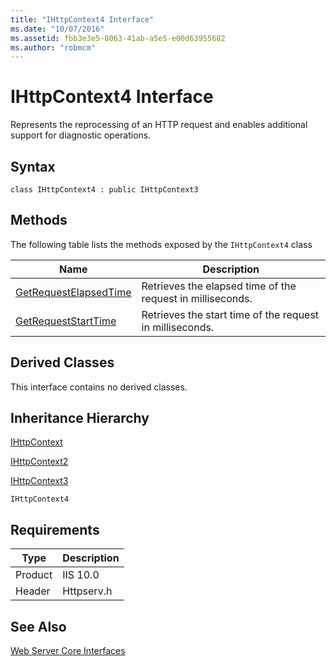 ```yaml
---
title: "IHttpContext4 Interface"
ms.date: "10/07/2016"
ms.assetid: fbb3e3e5-8063-41ab-a5e5-e00d63955682
ms.author: "robmcm"
---
```

# IHttpContext4 Interface
Represents the reprocessing of an HTTP request and enables additional support for diagnostic operations.  
  
## Syntax  
  
```  
class IHttpContext4 : public IHttpContext3  
```  
  
## Methods  
 The following table lists the methods exposed by the `IHttpContext4` class  
  
|Name|Description|  
|----------|-----------------|  
|[GetRequestElapsedTime](../../web-development-reference/native-code-api-reference/ihttpcontext4-getrequestelapsedtime-method.md)|Retrieves the elapsed time of the request in milliseconds.|  
|[GetRequestStartTime](../../web-development-reference/native-code-api-reference/ihttpcontext4-getrequeststarttime-method.md)|Retrieves the start time of the request in milliseconds.|  
  
## Derived Classes  
 This interface contains no derived classes.  
  
## Inheritance Hierarchy  
 [IHttpContext](../../web-development-reference/native-code-api-reference/ihttpcontext-interface.md)  
  
 [IHttpContext2](../../web-development-reference/native-code-api-reference/ihttpcontext2-interface.md)  
  
 [IHttpContext3](../../web-development-reference/native-code-api-reference/ihttpcontext3-interface.md)  
  
 `IHttpContext4`  
  
## Requirements  
  
|Type|Description|  
|----------|-----------------|  
|Product|IIS 10.0|  
|Header|Httpserv.h|  
  
## See Also  
 [Web Server Core Interfaces](../../web-development-reference/native-code-api-reference/web-server-core-interfaces.md)

